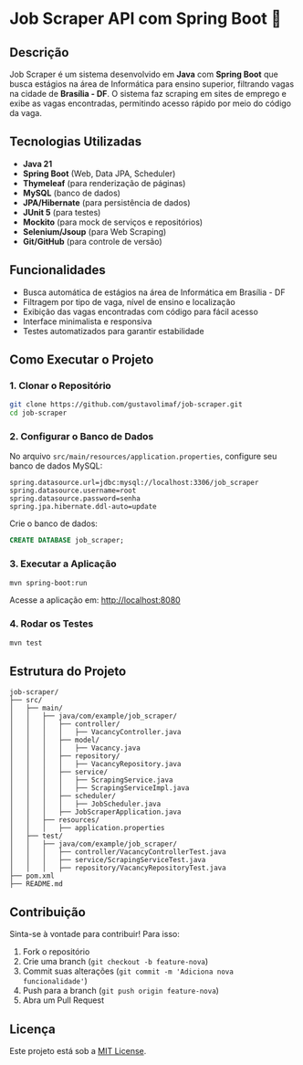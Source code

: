# Job Scraper API com Spring Boot 🚀

## Descrição
Job Scraper é um sistema desenvolvido em **Java** com **Spring Boot** que busca estágios na área de Informática para ensino superior, filtrando vagas na cidade de **Brasília - DF**. O sistema faz scraping em sites de emprego e exibe as vagas encontradas, permitindo acesso rápido por meio do código da vaga.

## Tecnologias Utilizadas
- **Java 21**
- **Spring Boot** (Web, Data JPA, Scheduler)
- **Thymeleaf** (para renderização de páginas)
- **MySQL** (banco de dados)
- **JPA/Hibernate** (para persistência de dados)
- **JUnit 5** (para testes)
- **Mockito** (para mock de serviços e repositórios)
- **Selenium/Jsoup** (para Web Scraping)
- **Git/GitHub** (para controle de versão)

## Funcionalidades
- Busca automática de estágios na área de Informática em Brasília - DF
- Filtragem por tipo de vaga, nível de ensino e localização
- Exibição das vagas encontradas com código para fácil acesso
- Interface minimalista e responsiva
- Testes automatizados para garantir estabilidade

## Como Executar o Projeto
### 1. Clonar o Repositório
```bash
git clone https://github.com/gustavolimaf/job-scraper.git
cd job-scraper
```

### 2. Configurar o Banco de Dados
No arquivo `src/main/resources/application.properties`, configure seu banco de dados MySQL:
```properties
spring.datasource.url=jdbc:mysql://localhost:3306/job_scraper
spring.datasource.username=root
spring.datasource.password=senha
spring.jpa.hibernate.ddl-auto=update
```

Crie o banco de dados:
```sql
CREATE DATABASE job_scraper;
```

### 3. Executar a Aplicação
```bash
mvn spring-boot:run
```
Acesse a aplicação em: [http://localhost:8080](http://localhost:8080)

### 4. Rodar os Testes
```bash
mvn test
```

## Estrutura do Projeto
```
job-scraper/
├── src/
│   ├── main/
│   │   ├── java/com/example/job_scraper/
│   │   │   ├── controller/
│   │   │   │   ├── VacancyController.java
│   │   │   ├── model/
│   │   │   │   ├── Vacancy.java
│   │   │   ├── repository/
│   │   │   │   ├── VacancyRepository.java
│   │   │   ├── service/
│   │   │   │   ├── ScrapingService.java
│   │   │   │   ├── ScrapingServiceImpl.java
│   │   │   ├── scheduler/
│   │   │   │   ├── JobScheduler.java
│   │   │   ├── JobScraperApplication.java
│   │   ├── resources/
│   │   │   ├── application.properties
│   ├── test/
│   │   ├── java/com/example/job_scraper/
│   │   │   ├── controller/VacancyControllerTest.java
│   │   │   ├── service/ScrapingServiceTest.java
│   │   │   ├── repository/VacancyRepositoryTest.java
├── pom.xml
├── README.md
```

## Contribuição
Sinta-se à vontade para contribuir! Para isso:
1. Fork o repositório
2. Crie uma branch (`git checkout -b feature-nova`)
3. Commit suas alterações (`git commit -m 'Adiciona nova funcionalidade'`)
4. Push para a branch (`git push origin feature-nova`)
5. Abra um Pull Request

## Licença
Este projeto está sob a [MIT License](LICENSE).

